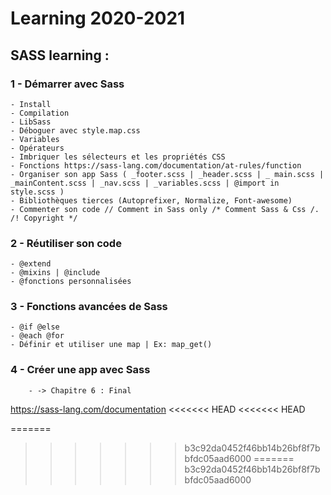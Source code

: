 # Learning 2020-2021

## SASS learning :

### 1 - Démarrer avec Sass
    - Install
    - Compilation
    - LibSass
    - Déboguer avec style.map.css
    - Variables
    - Opérateurs
    - Imbriquer les sélecteurs et les propriétés CSS
    - Fonctions https://sass-lang.com/documentation/at-rules/function
    - Organiser son app Sass ( _footer.scss | _header.scss | _ main.scss | _mainContent.scss | _nav.scss | _variables.scss | @import in style.scss )
    - Bibliothèques tierces (Autoprefixer, Normalize, Font-awesome)
    - Commenter son code // Comment in Sass only /* Comment Sass & Css /. /! Copyright */

### 2 - Réutiliser son code
    - @extend
    - @mixins | @include
    - @fonctions personnalisées


### 3 - Fonctions avancées de Sass
    - @if @else
    - @each @for
    - Définir et utiliser une map | Ex: map_get()

### 4 - Créer une app avec Sass
        - -> Chapitre 6 : Final


https://sass-lang.com/documentation
<<<<<<< HEAD
<<<<<<< HEAD
 
=======
>>>>>>> b3c92da0452f46bb14b26bf8f7bbfdc05aad6000
=======
>>>>>>> b3c92da0452f46bb14b26bf8f7bbfdc05aad6000
